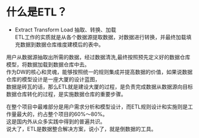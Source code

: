 # 什么是ETL？

* Extract Transform Load  抽取、转换、加载    
ETL工作的实质就是从各个数据源提取数据，对数据进行转换，并最终加载填充数据到数据仓库维度建模后的表中。  


用户从数据源抽取出所需的数据，经过数据清洗,最终按照预先定义好的数据仓库模型，将数据加载到数据仓库中去。  
作为DW的核心和灵魂，能够按照统一的规则集成并提高数据的价值，如果说数据仓库的模型设计是一座大厦的设计蓝图，    
数据是砖瓦的话，那么ETL就是建设大厦的过程，是负责完成数据从数据源向目标数据仓库转化的过程，是实施数据仓库的重要步骤。    

在整个项目中最难部分是用户需求分析和模型设计，而ETL规则设计和实施则是工作量最大的，约占整个项目的60%～80%。  
这是国内外从众多实践中得到的普遍共识。  
说大了，ETL是数据整合解决方案，说小了，就是倒数据的工具。  

